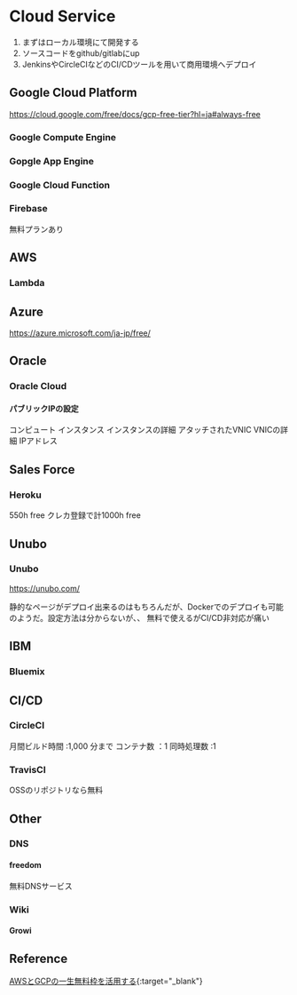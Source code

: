 # Cloud Service
1.  まずはローカル環境にて開発する
2.  ソースコードをgithub/gitlabにup
3.  JenkinsやCircleCIなどのCI/CDツールを用いて商用環境へデプロイ

## Google Cloud Platform
https://cloud.google.com/free/docs/gcp-free-tier?hl=ja#always-free

### Google Compute Engine

### Gopgle App Engine

### Google Cloud Function

### Firebase
無料プランあり

## AWS
### Lambda

## Azure
https://azure.microsoft.com/ja-jp/free/


## Oracle
### Oracle Cloud
#### パブリックIPの設定
コンピュート
インスタンス
インスタンスの詳細
アタッチされたVNIC
VNICの詳細
IPアドレス
## Sales Force
### Heroku
550h free
クレカ登録で計1000h free

## Unubo
### Unubo
https://unubo.com/

静的なページがデプロイ出来るのはもちろんだが、Dockerでのデプロイも可能のようだ。設定方法は分からないが、、
無料で使えるがCI/CD非対応が痛い

## IBM
### Bluemix

## CI/CD
### CircleCI
月間ビルド時間 :1,000 分まで
コンテナ数 ：1
同時処理数 :1

### TravisCI
OSSのリポジトリなら無料

## Other
### DNS
#### freedom
無料DNSサービス

### Wiki
#### Growi


## Reference
[AWSとGCPの一生無料枠を活用する](https://qiita.com/suzukenz/items/4ecafd341e012102a6e9){:target="_blank"}
